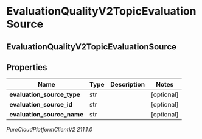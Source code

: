 # EvaluationQualityV2TopicEvaluationSource

## EvaluationQualityV2TopicEvaluationSource

## Properties

|Name | Type | Description | Notes|
|------------ | ------------- | ------------- | -------------|
| **evaluation_source_type** | str |  | [optional] |
| **evaluation_source_id** | str |  | [optional] |
| **evaluation_source_name** | str |  | [optional] |



_PureCloudPlatformClientV2 211.1.0_
